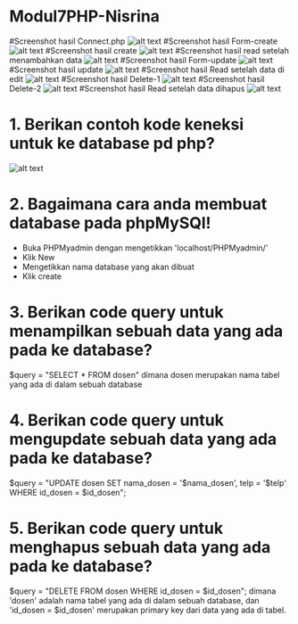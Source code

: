 # Modul7PHP-Nisrina
#Screenshot hasil Connect.php
![alt text](https://github.com/Ardananisrina/Modul7PHP-Nisrina/blob/master/connect.png)
#Screenshot hasil Form-create
![alt text](https://github.com/Ardananisrina/Modul7PHP-Nisrina/blob/master/Form-create.png)
#Screenshot hasil create
![alt text](https://github.com/Ardananisrina/Modul7PHP-Nisrina/blob/master/Create.png)
#Screenshot hasil read setelah menambahkan data
![alt text](https://github.com/Ardananisrina/Modul7PHP-Nisrina/blob/master/Read(setelah%20ditambahkan%20data).png)
#Screenshot hasil Form-update
![alt text](https://github.com/Ardananisrina/Modul7PHP-Nisrina/blob/master/Form-update.png)
#Screenshot hasil update
![alt text](https://github.com/Ardananisrina/Modul7PHP-Nisrina/blob/master/Update.png)
#Screenshot hasil Read setelah data di edit
![alt text](https://github.com/Ardananisrina/Modul7PHP-Nisrina/blob/master/Read(setelah%20di%20edit).png)
#Screenshot hasil Delete-1
![alt text](https://github.com/Ardananisrina/Modul7PHP-Nisrina/blob/master/Delete-1.png)
#Screenshot hasil Delete-2
![alt text](https://github.com/Ardananisrina/Modul7PHP-Nisrina/blob/master/Delete-2.png)
#Screenshot hasil Read setelah data dihapus
![alt text](https://github.com/Ardananisrina/Modul7PHP-Nisrina/blob/master/Read(setelah%20data%20dihapus).png)
# 1. Berikan contoh kode keneksi untuk ke database pd php?
![alt text](https://github.com/Ardananisrina/Modul7PHP-Nisrina/blob/master/1.png)
# 2. Bagaimana cara anda membuat database pada phpMySQl!
- Buka PHPMyadmin dengan mengetikkan 'localhost/PHPMyadmin/'
- Klik New
- Mengetikkan nama database yang akan dibuat
- Klik create
# 3.  Berikan code query untuk menampilkan sebuah data yang ada pada ke database?
$query = "SELECT * FROM dosen" dimana dosen merupakan nama tabel yang ada di dalam sebuah database
# 4. Berikan code query untuk mengupdate sebuah data yang ada pada ke database?
$query = "UPDATE dosen SET nama_dosen = '$nama_dosen', telp = '$telp' WHERE id_dosen = $id_dosen";
# 5. Berikan code query untuk menghapus sebuah data yang ada pada ke database?
$query = "DELETE FROM dosen WHERE id_dosen = $id_dosen"; dimana 'dosen' adalah nama tabel yang ada di dalam sebuah database, dan 'id_dosen = $id_dosen' merupakan primary key dari data yang ada di tabel.
